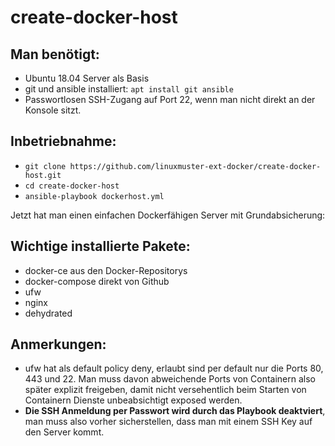 # create-docker-host

## Man benötigt:

* Ubuntu 18.04 Server als Basis
* git und ansible installiert: ``apt install git ansible``
* Passwortlosen SSH-Zugang auf Port 22, wenn man nicht direkt an der Konsole sitzt.

## Inbetriebnahme:

* ``git clone https://github.com/linuxmuster-ext-docker/create-docker-host.git``
* ``cd create-docker-host``
* ``ansible-playbook dockerhost.yml``

Jetzt hat man einen einfachen Dockerfähigen Server mit Grundabsicherung:

## Wichtige installierte Pakete:

* docker-ce aus den Docker-Repositorys
* docker-compose direkt von Github
* ufw
* nginx
* dehydrated

## Anmerkungen: 

* ufw hat als default policy deny, erlaubt sind per default nur die Ports 80, 443 und 22. Man muss davon abweichende Ports von Containern also später explizit freigeben, damit nicht versehentlich beim Starten von Containern Dienste unbeabsichtigt exposed werden.
* **Die SSH Anmeldung per Passwort wird durch das Playbook deaktviert**, man muss also vorher sicherstellen, dass man mit einem SSH Key auf den Server kommt.
